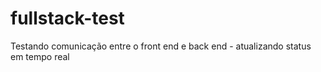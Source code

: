 # fullstack-test
Testando comunicação entre o front end e back end - atualizando status em tempo real
